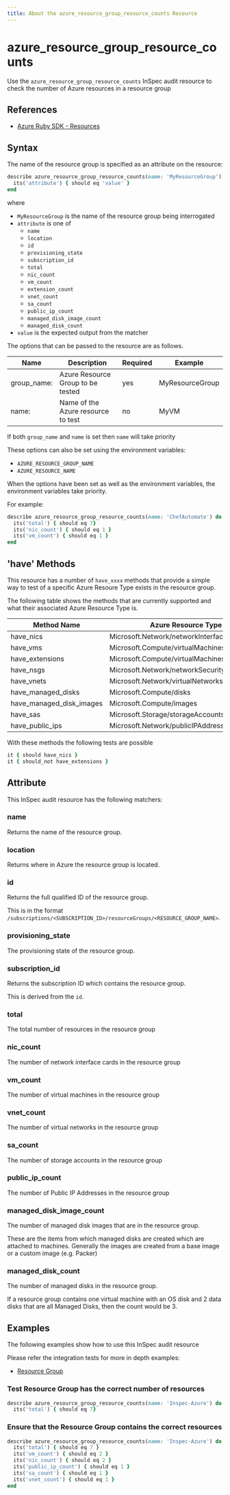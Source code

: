 ```yaml
---
title: About the azure_resource_group_resource_counts Resource
---
```


# azure_resource_group_resource_counts

Use the `azure_resource_group_resource_counts` InSpec audit resource to check the number of Azure resources in a resource group

## References

- [Azure Ruby SDK - Resources](https://github.com/Azure/azure-sdk-for-ruby/tree/master/management/azure_mgmt_resources)

## Syntax

The name of the resource group is specified as an attribute on the resource:

```ruby
describe azure_resource_group_resource_counts(name: 'MyResourceGroup') do
  its('attribute') { should eq 'value' }
end
```

where

* `MyResourceGroup` is the name of the resource group being interrogated
* `attribute` is one of 
  - `name`
  - `location`
  - `id`
  - `provisioning_state`
  - `subscription_id`
  - `total`
  - `nic_count`
  - `vm_count`
  - `extension_count`
  - `vnet_count`
  - `sa_count`
  - `public_ip_count`
  - `managed_disk_image_count`
  - `managed_disk_count`
* `value` is the expected output from the matcher

The options that can be passed to the resource are as follows.

| Name        | Description                                                                                                         | Required | Example                           |
|-------------|---------------------------------------------------------------------------------------------------------------------|----------|-----------------------------------|
| group_name: | Azure Resource Group to be tested                                                                                   | yes      | MyResourceGroup                   |
| name:       | Name of the Azure resource to test                                                                                  | no       | MyVM                              |

If both `group_name` and `name` is set then `name` will take priority

These options can also be set using the environment variables:

 - `AZURE_RESOURCE_GROUP_NAME`
 - `AZURE_RESOURCE_NAME`

When the options have been set as well as the environment variables, the environment variables take priority.

For example:

```ruby
describe azure_resource_group_resource_counts(name: 'ChefAutomate') do
  its('total') { should eq 7}
  its('nic_count') { should eq 1 }
  its('vm_count') { should eq 1 }
end
```

## 'have' Methods

This resource has a number of `have_xxxx` methods that provide a simple way to test of a specific Azure Resoure Type exists in the resource group. 

The following table shows the methods that are currently supported and what their associated Azure Resource Type is.

| Method Name | Azure Resource Type |
|-------------|---------------------|
| have_nics | Microsoft.Network/networkInterfaces |
| have_vms | Microsoft.Compute/virtualMachines |
| have_extensions | Microsoft.Compute/virtualMachines/extensions |
| have_nsgs | Microsoft.Network/networkSecurityGroups |
| have_vnets | Microsoft.Network/virtualNetworks |
| have_managed_disks | Microsoft.Compute/disks |
| have_managed_disk_images | Microsoft.Compute/images |
| have_sas | Microsoft.Storage/storageAccounts |
| have_public_ips | Microsoft.Network/publicIPAddresses |

With these methods the following tests are possible

```ruby
it { should have_nics }
it { should_not have_extensions }
```

## Attribute

This InSpec audit resource has the following matchers:

### name

Returns the name of the resource group.

### location

Returns where in Azure the resource group is located.

### id

Returns the full qualified ID of the resource group.

This is in the format `/subscriptions/<SUBSCRIPTION_ID>/resourceGroups/<RESOURCE_GROUP_NAME>`.

### provisioning_state

The provisioning state of the resource group.

### subscription_id

Returns the subscription ID which contains the resource group.

This is derived from the `id`.

### total

The total number of resources in the resource group

### nic_count

The number of network interface cards in the resource group

### vm_count

The number of virtual machines in the resource group

### vnet_count

The number of virtual networks in the resource group

### sa_count

The number of storage accounts in the resource group

### public_ip_count

The number of Public IP Addresses in the resource group

### managed_disk_image_count

The number of managed disk images that are in the resource group.

These are the items from which managed disks are created which are attached to machines. Generally the images are created from a base image or a custom image (e.g. Packer)

### managed_disk_count

The number of managed disks in the resource group.

If a resource group contains one virtual machine with an OS disk and 2 data disks that are all Managed Disks, then the count would be 3.

## Examples

The following examples show how to use this InSpec audit resource

Please refer the integration tests for more in depth examples:

 - [Resource Group](../../test/integration/verify/controls/resource_group.rb)

### Test Resource Group has the correct number of resources

```ruby
describe azure_resource_group_resource_counts(name: 'Inspec-Azure') do
  its('total') { should eq 7}
```

### Ensure that the Resource Group contains the correct resources

```ruby
describe azure_resource_group_resource_counts(name: 'Inspec-Azure') do
  its('total') { should eq 7 }
  its('vm_count') { should eq 2 }
  its('nic_count') { should eq 2 }
  its('public_ip_count') { should eq 1 }
  its('sa_count') { should eq 1 }
  its('vnet_count') { should eq 1 }
end
```